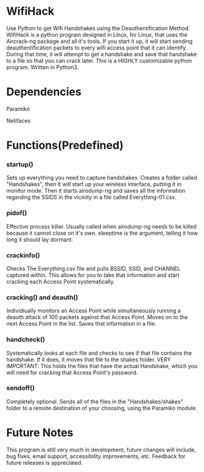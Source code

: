 # WifiHack
Use Python to get Wifi Handshakes using the Deauthentification Method. WifiHack is a python program designed in Linux, for Linux, that uses the Aircrack-ng package and all it's tools. If you start it up, it will start sending deauthentification packets to every wifi access point that it can identify. During that time, it will attempt to get a handshake and save that handshake to a file so that you can crack later. This is a HIGHLY customizable python program. Written in Python3.

# Dependencies
Paramiko

Netifaces

# Functions(Predefined)
### startup()
Sets up everything you need to capture handshakes. Creates a folder called "Handshakes", then It will start up your wireless interface, putting it in monitor mode. Then it starts airodump-ng and saves all the information regarding the SSIDS in the vicinity in a file called Everything-01.csv.
### pidof()
Effective process killer. Usually called when airodump-ng needs to be killed because it cannot close on it's own. sleeptime is the argument, telling it how long it should lay dormant.
### crackinfo()
Checks The Everything.csv file and pulls BSSID, SSID, and CHANNEL captured within. This allows for you to take that information and start cracking each Access Point systematically.
### cracking() and deauth()
Individiually monitors an Access Point while simultaneously running a deauth attack of 100 packets against that Access Point. Moves on to the next Access Point in the list. Saves that information in a file.
### handcheck()
Systematically looks at each file and checks to see if that file contains the handshake. If it does, it moves that file to the shakes folder. VERY IMPORTANT: This holds the files that have the actual Handshake, which you will need for cracking that Access Point's password.
### sendoff()
Completely optional. Sends all of the files in the "Handshakes/shakes" folder to a remote destination of your choosing, using the Paramiko module.

# Future Notes
This program is still very much in development, future changes will include, bug fixes, email support, accessibility improvements, etc. Feedback for future releases is appreciated.
